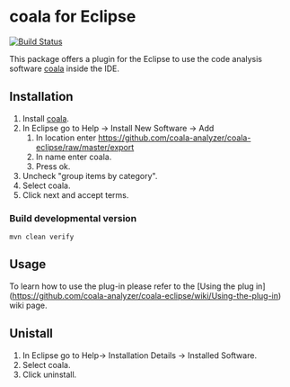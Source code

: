 # coala for Eclipse

[![Build Status](https://travis-ci.org/coala-analyzer/coala-eclipse.svg?branch=master)](https://travis-ci.org/coala-analyzer/coala-eclipse)

This package offers a plugin for the Eclipse to use the code analysis software [coala](https://github.com/coala-analyzer/coala) inside the IDE.

## Installation
1. Install [coala](https://github.com/coala-analyzer/coala).
2. In Eclipse go to Help -> Install New Software -> Add
	1. In location enter https://github.com/coala-analyzer/coala-eclipse/raw/master/export
	2. In name enter coala.
	3. Press ok.
3. Uncheck "group items by category". 
4. Select coala.
5. Click next and accept terms.

### Build developmental version
```text
mvn clean verify
```

## Usage
To learn how to use the plug-in please refer to the [Using the plug in]
(https://github.com/coala-analyzer/coala-eclipse/wiki/Using-the-plug-in) wiki page.

## Unistall
1. In Eclipse go to Help-> Installation Details -> Installed Software.
2. Select coala.
3. Click uninstall.

